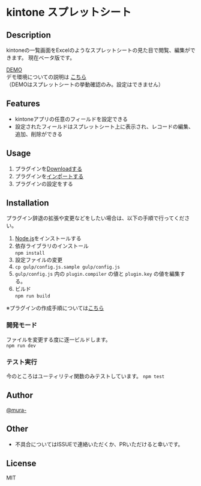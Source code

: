 kintone スプレットシート
==========================

## Description

kintoneの一覧画面をExcelのようなスプレットシートの見た目で閲覧、編集ができます。
現在ベータ版です。

[DEMO](https://dev-demo.cybozu.com/k/39/)   
デモ環境についての説明は [こちら](https://cybozudev.zendesk.com/hc/ja/articles/208217653)  
（DEMOはスプレットシートの挙動確認のみ。設定はできません）  

## Features

- kintoneアプリの任意のフィールドを設定できる
- 設定されたフィールドはスプレットシート上に表示され、レコードの編集、追加、削除ができる

## Usage
1. プラグインを[Downloadする](https://github.com/mura-/kintone-spreadsheet/releases/download/v0.9.0/plugin.zip)
1. プラグインを[インポートする](https://help.cybozu.com/ja/k/admin/plugin.html)
1. プラグインの設定をする

## Installation
プラグイン辞退の拡張や変更などをしたい場合は、以下の手順で行ってください。

1. [Node.js](https://nodejs.org/en/)をインストールする
1. 依存ライブラリのインストール  
  `npm install`
1. 設定ファイルの変更
  1. `cp gulp/config.js.sample gulp/config.js`
  1. `gulp/config.js` 内の `plugin.compiler` の値と `plugin.key` の値を編集する。  
1. ビルド  
  `npm run build`

※プラグインの作成手順については[こちら](https://cybozudev.zendesk.com/hc/ja/articles/203455680-kintone-%E3%83%97%E3%83%A9%E3%82%B0%E3%82%A4%E3%83%B3%E9%96%8B%E7%99%BA%E6%89%8B%E9%A0%86)

### 開発モード
ファイルを変更する度に逐一ビルドします。  
`npm run dev`

### テスト実行
今のところはユーティリティ関数のみテストしています。
`npm test`

## Author

[@mura-](https://www.facebook.com/kazuki.murahama)

## Other
- 不具合についてはISSUEで連絡いただくか、PRいただけると幸いです。

## License

MIT
